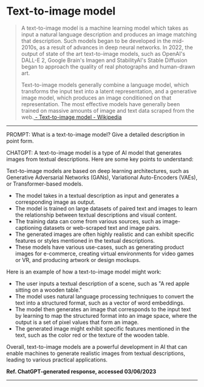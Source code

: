 # Text-to-image model

> A text-to-image model is a machine learning model which takes as input a natural language description and produces an image matching that description. Such models began to be developed in the mid-2010s, as a result of advances in deep neural networks. In 2022, the output of state of the art text-to-image models, such as OpenAI's DALL-E 2, Google Brain's Imagen and StabilityAI's Stable Diffusion began to approach the quality of real photographs and human-drawn art.
>
> Text-to-image models generally combine a language model, which transforms the input text into a latent representation, and a generative image model, which produces an image conditioned on that representation. The most effective models have generally been trained on massive amounts of image and text data scraped from the web.[ - Text-to-image model - Wikipedia](https://en.wikipedia.org/wiki/Text-to-image_model)

- - - - - - - - - - - - - - - - -

PROMPT: What is a text-to-image model? Give a detailed description in point form.

CHATGPT: A text-to-image model is a type of AI model that generates images from textual descriptions. Here are some key points to understand:

Text-to-image models are based on deep learning architectures, such as Generative Adversarial Networks (GANs), Variational Auto-Encoders (VAEs), or Transformer-based models.

* The model takes in a textual description as input and generates a corresponding image as output.
* The model is trained on large datasets of paired text and images to learn the relationship between textual descriptions and visual content.
* The training data can come from various sources, such as image-captioning datasets or web-scraped text and image pairs.
* The generated images are often highly realistic and can exhibit specific features or styles mentioned in the textual descriptions.
* These models have various use-cases, such as generating product images for e-commerce, creating virtual environments for video games or VR, and producing artwork or design mockups.

Here is an example of how a text-to-image model might work:

* The user inputs a textual description of a scene, such as "A red apple sitting on a wooden table."
* The model uses natural language processing techniques to convert the text into a structured format, such as a vector of word embeddings.
* The model then generates an image that corresponds to the input text by learning to map the structured format into an image space, where the output is a set of pixel values that form an image.
* The generated image might exhibit specific features mentioned in the text, such as the color red or the texture of the wooden table.

Overall, text-to-image models are a powerful development in AI that can enable machines to generate realistic images from textual descriptions, leading to various practical applications.

__Ref. ChatGPT-generated response, accessed 03/06/2023__

- - - - - - - - - - - - - - - - -
